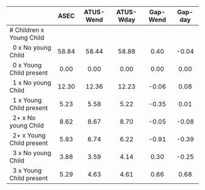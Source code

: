 
|                      |         ASEC |    ATUS-Wend |    ATUS-Wday |     Gap-Wend |      Gap-day |
| -------------------- | :----------: | :----------: | :----------: | :----------: | :----------: |
| # Children x Young Child |              |              |              |              |              |
| &nbsp;&nbsp;0 x No young Child |        58.84 |        58.44 |        58.88 |         0.40 |        -0.04 |
| &nbsp;&nbsp;0 x Young Child present |         0.00 |         0.00 |         0.00 |         0.00 |         0.00 |
| &nbsp;&nbsp;1 x No young Child |        12.30 |        12.36 |        12.23 |        -0.06 |         0.08 |
| &nbsp;&nbsp;1 x Young Child present |         5.23 |         5.58 |         5.22 |        -0.35 |         0.01 |
| &nbsp;&nbsp;2+ x No young Child |         8.62 |         8.67 |         8.70 |        -0.05 |        -0.08 |
| &nbsp;&nbsp;2+ x Young Child present |         5.83 |         6.74 |         6.22 |        -0.91 |        -0.39 |
| &nbsp;&nbsp;3 x No young Child |         3.88 |         3.59 |         4.14 |         0.30 |        -0.25 |
| &nbsp;&nbsp;3 x Young Child present |         5.29 |         4.63 |         4.61 |         0.66 |         0.68 |

